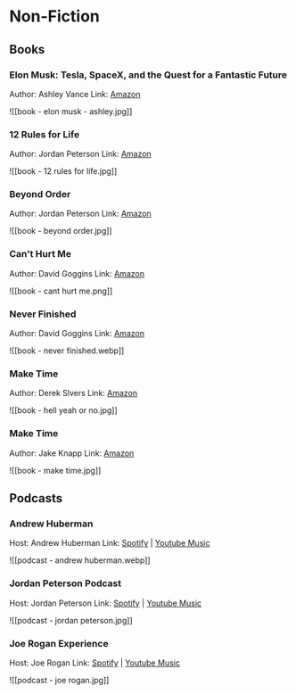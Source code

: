 
# Non-Fiction

## Books


### Elon Musk: Tesla, SpaceX, and the Quest for a Fantastic Future

Author: Ashley Vance
Link: [Amazon](https://a.co/d/5WytLAJ)

![[book - elon musk - ashley.jpg]]
### 12 Rules for Life

Author: Jordan Peterson
Link: [Amazon](https://a.co/d/8OQHTlj)

![[book - 12 rules for life.jpg]]

### Beyond Order

Author: Jordan Peterson
Link: [Amazon](https://a.co/d/1PKxCej)

![[book - beyond order.jpg]]

### Can't Hurt Me

Author: David Goggins
Link: [Amazon](https://a.co/d/bgFHI6v)

![[book - cant hurt me.png]]

### Never Finished

Author: David Goggins
Link: [Amazon](https://a.co/d/bgFHI6v)

![[book - never finished.webp]]

### Make Time

Author: Derek Slvers
Link: [Amazon](https://a.co/d/brMdnNk)

![[book - hell yeah or no.jpg]]

### Make Time

Author: Jake Knapp
Link: [Amazon](https://a.co/d/0AqF3EW)

![[book - make time.jpg]]

## Podcasts

### Andrew Huberman

Host: Andrew Huberman
Link: [Spotify](https://open.spotify.com/show/79CkJF3UJTHFV8Dse3Oy0P) | [Youtube Music](https://music.youtube.com/playlist?list=PLPNW_gerXa4Pc8S2qoUQc5e8Ir97RLuVW)

![[podcast - andrew huberman.webp]]

### Jordan Peterson Podcast

Host: Jordan Peterson
Link: [Spotify](https://open.spotify.com/show/1Zw2DKjelPnuEYpydFlhgN?si=873f489caf5f47d7) | [Youtube Music](https://music.youtube.com/playlist?list=PL22J3VaeABQAbEeT04p5VmAOBmqw2kmxj&si=0Anh3s4zsF5LIVEK)

![[podcast - jordan peterson.jpg]]

### Joe Rogan Experience

Host: Joe Rogan
Link: [Spotify](https://open.spotify.com/show/4rOoJ6Egrf8K2IrywzwOMk?si=4b19990c30934819) | [Youtube Music](https://music.youtube.com/playlist?list=PLk1Sqn_f33KuWf3tW9BBe_4TP7x8l0m3T&si=fLllAfrSSoevfw5O)

![[podcast - joe rogan.jpg]]